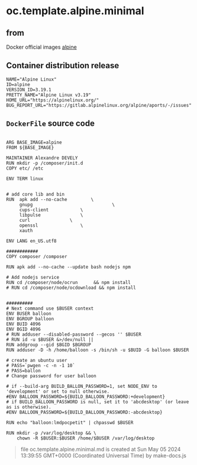 # oc.template.alpine.minimal
## from
 Docker official images [alpine](https://hub.docker.com/_/alpine)
## Container distribution release


``` 
NAME="Alpine Linux"
ID=alpine
VERSION_ID=3.19.1
PRETTY_NAME="Alpine Linux v3.19"
HOME_URL="https://alpinelinux.org/"
BUG_REPORT_URL="https://gitlab.alpinelinux.org/alpine/aports/-/issues"

```



## `DockerFile` source code

``` 

ARG BASE_IMAGE=alpine
FROM ${BASE_IMAGE}

MAINTAINER Alexandre DEVELY 
RUN mkdir -p /composer/init.d
COPY etc/ /etc

ENV TERM linux


# add core lib and bin
RUN  apk add --no-cache 		\
     gnupg                              \
     cups-client			\
     libpulse				\
     curl				\
     openssl				\
     xauth

ENV LANG en_US.utf8

############
COPY composer /composer

RUN apk add --no-cache --update bash nodejs npm

# Add nodejs service
RUN cd /composer/node/ocrun 	 && npm install  
# RUN cd /composer/node/ocdownload && npm install


##########
# Next command use $BUSER context
ENV BUSER balloon
ENV BGROUP balloon
ENV BUID 4096
ENV BGID 4096
# RUN adduser --disabled-password --gecos '' $BUSER
# RUN id -u $BUSER &>/dev/null || 
RUN addgroup --gid $BGID $BGROUP
RUN adduser -D -h /home/balloon -s /bin/sh -u $BUID -G balloon $BUSER

# create an ubuntu user
# PASS=`pwgen -c -n -1 10`
# PASS=ballon
# Change password for user balloon

# if --build-arg BUILD_BALLON_PASSWORD=1, set NODE_ENV to 'development' or set to null otherwise.
#ENV BALLOON_PASSWORD=${BUILD_BALLOON_PASSWORD:+development}
# if BUILD_BALLOON_PASSWORD is null, set it to 'abcdesktop' (or leave as is otherwise).
#ENV BALLOON_PASSWORD=${BUILD_BALLOON_PASSWORD:-abcdesktop}

RUN echo "balloon:lmdpocpetit" | chpasswd $BUSER

RUN mkdir -p /var/log/desktop && \
    chown -R $BUSER:$BUSER /home/$BUSER /var/log/desktop

```



> file oc.template.alpine.minimal.md is created at Sun May 05 2024 13:39:55 GMT+0000 (Coordinated Universal Time) by make-docs.js
